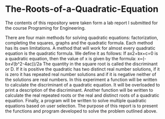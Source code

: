 # The-Roots-of-a-Quadratic-Equation
The contents of this repository were taken form a lab report I submitted for the course Programing for Engineering.

There are four main methods for solving quadratic equations: factorization, completing the squares, graphs and the quadratic formula. Each method has its own limitations. A method that will work for almost every quadratic equation is the quadratic formula. We define it as follows: If ax2+bx+c=0 is a quadratic equation, then the value of x is given by the formula:
x=(-b±√(b^2-4ac))/2a
	The quantity in the square root is called the discriminant or D. If it is positive the quadratic has two distinct real number solutions, if it is zero it has repeated real number solutions and if it is negative neither of the solutions are real numbers.
	In this experiment a function will be written to calculate the discriminant of a quadratic equation. It will be overloaded to print a description of the discriminant. Another function will be written to calculate the real repeated roots or the real and distinct roots of a quadratic equation. Finally, a program will be written to solve multiple quadratic equations based on user selection.
	 The purpose of this report is to present the functions and program developed to solve the problem outlined above. 

